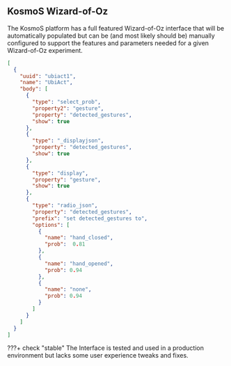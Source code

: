 ## KosmoS Wizard-of-Oz

The KosmoS platform has a full featured Wizard-of-Oz interface that will be automatically populated but can be (and most likely should be) manually configured to support the features and parameters needed for a given Wizard-of-Oz experiment.


```json
[
  {
    "uuid": "ubiact1",
    "name": "UbiAct",
    "body": [
      {
        "type": "select_prob",
        "property2": "gesture",
        "property": "detected_gestures",
        "show": true
      },
      {
        "type": "_displayjson",
        "property": "detected_gestures",
        "show": true
      },
      {
        "type": "display",
        "property": "gesture",
        "show": true
      },
      {
        "type": "radio_json",
        "property": "detected_gestures",
        "prefix": "set detected_gestures to",
        "options": [
          {
            "name": "hand_closed",
            "prob":  0.81
          },
          {
            "name": "hand_opened",
            "prob": 0.94
          },
          {
            "name": "none",
            "prob": 0.94
          }
        ]
      }
    ]
  }
]
```

???+ check "stable"
    The Interface is tested and used in a production environment but lacks some user experience tweaks and fixes.

